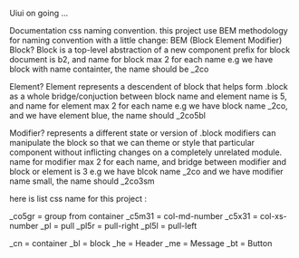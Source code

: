 Uiui on going ...

Documentation css naming convention.
this project use BEM methodology for naming convention with a little change:
BEM (Block Element Modifier)
Block?
Block is a top-level abstraction of a new component
prefix for block document is b2, and name for block max 2 for each name
e.g
we have block with name containter, the name should be _2co

Element?
Element represents a descendent of block that helps form .block as a whole
bridge/conjuction between block name and element name is 5, and name for element max 2 for each name
e.g
we have block name _2co, and we have element blue, the name should _2co5bl

Modifier?
represents a different state or version of .block
modifiers can manipulate the block so that we can theme or style that particular component without inflicting changes on a completely unrelated module.
name for modifier max 2 for each name, and bridge between modifier and block or element is 3
e.g 
we have blcok name _2co and we have modifier name small, the name should _2co3sm

here is list css name for this project :


_co5gr =   group from container
_c5m31 =   col-md-number
_c5x31 =   col-xs- number
_pl =      pull
_pl5r =    pull-right
_pl5l =    pull-left

_cn =      container
_bl =      block
_he =      Header
_me =      Message
_bt =       Button

